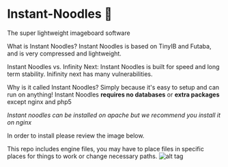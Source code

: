 # Instant-Noodles :ramen:
The super lightweight imageboard software

What is Instant Noodles? 
Instant Noodles is based on TinyIB and Futaba, and is very compressed and lightweight.

Instant Noodles vs. Infinity Next: 
Instant Noodles is built for speed and long term stability. Inifinity next has many vulnerabilities.

Why is it called Instant Noodles? 
Simply because it's easy to setup and can run on anything!
Instant Noodles **requires no databases** or **extra packages** except nginx and php5

*Instant noodles can be installed on apache but we recommend you install it on nginx*

In order to install please review the image below.

This repo includes engine files, you may have to place files in specific places for things to work or change necessary paths.
![alt tag](http://i.imgur.com/dZFZnOZ.png)
